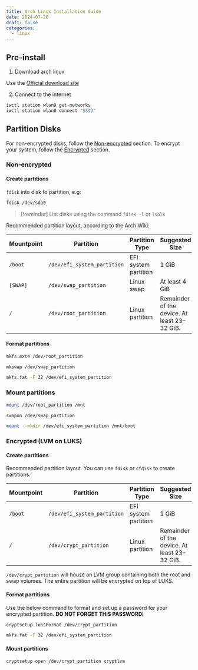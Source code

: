 ```yaml
---
title: Arch Linux Installation Guide
date: 2024-07-26
draft: false
categories:
  - linux
---
```

## Pre-install

1. Download arch linux

Use the [Official download site](https://archlinux.org/download/)

2. Connect to the internet

```sh
iwctl station wlan0 get-networks
iwctl station wlan0 connect "SSID"
```

## Partition Disks

For non-encrypted disks, follow the [Non-encrypted](#non-encrypted) section. To encrypt your system, follow the [Encrypted](#Encrypted) section.

### Non-encrypted

#### Create partitions

`fdisk` into disk to partition, e.g:

```sh
fdisk /dev/sda0
```

> [!reminder]
> List disks using the command `fdisk -l` or `lsblk`

Recommended partition layout, according to the Arch Wiki:

| Mountpoint | Partition                   | Partition Type       | Suggested Size                               |
| ---------- | --------------------------- | -------------------- | -------------------------------------------- |
| `/boot`    | `/dev/efi_system_partition` | EFI system partition | 1 GiB                                        |
| `[SWAP]`   | `/dev/swap_partition`       | Linux swap           | At least 4 GiB                               |
| `/`        | `/dev/root_partition`       | Linux partition      | Remainder of the device. At least 23–32 GiB. |

#### Format partitions

```sh
mkfs.ext4 /dev/root_partition
```

```sh
mkswap /dev/swap_partition
```

```sh
mkfs.fat -F 32 /dev/efi_system_partition
```

### Mount partitions

```sh
mount /dev/root_partition /mnt
```

```sh
swapon /dev/swap_partition
```

```sh
mount --mkdir /dev/efi_system_partition /mnt/boot
```

### Encrypted (LVM on LUKS)

#### Create partitions

Recommended partition layout. You can use `fdisk` or `cfdisk` to create partitions.

| Mountpoint | Partition                   | Partition Type       | Suggested Size                               |
| ---------- | --------------------------- | -------------------- | -------------------------------------------- |
| `/boot`    | `/dev/efi_system_partition` | EFI system partition | 1 GiB                                        |
| `/`        | `/dev/crypt_partition`      | Linux partition      | Remainder of the device. At least 23–32 GiB. |

`/dev/crypt_partition` will house an LVM group containing both the root and swap volumes. The entire partition will be encrypted on top of LUKS.

#### Format partitions

Use the below command to format and set up a password for your encrypted partition. **DO NOT FORGET THIS PASSWORD!**

```sh
cryptsetup luksFormat /dev/crypt_partition
```

```sh
mkfs.fat -F 32 /dev/efi_system_partition
```

#### Mount partitions

```sh
cryptsetup open /dev/crypt_partition cryptlvm
```


